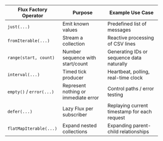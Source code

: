 | Flux Factory Operator    | Purpose                              | Example Use Case                             |
| ------------------------ | ------------------------------------ | -------------------------------------------- |
| `just(...)`              | Emit known values                    | Predefined list of messages                  |
| `fromIterable(...)`      | Stream a collection                  | Reactive processing of CSV lines             |
| `range(start, count)`    | Number sequence with start/count     | Generating IDs or sequence data naturally    |
| `interval(...)`          | Timed tick producer                  | Heartbeat, polling, real-time clock          |
| `empty()` / `error(...)` | Represent nothing or immediate error | Control paths / error testing                |
| `defer(...)`             | Lazy Flux per subscriber             | Replaying current timestamp for each request |
| `flatMapIterable(...)`   | Expand nested collections            | Expanding parent-child relationships         |
